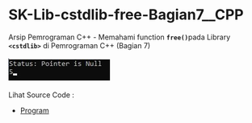 # SK-Lib-cstdlib-free-Bagian7__CPP
Arsip Pemrograman C++ - Memahami function <code><b>free()</b></code>pada Library <code><b>&lt;cstdlib></b></code> di Pemrograman C++ (Bagian 7)<br><br>
<img src="https://github.com/RizkyKhapidsyah/SK-Lib-cstdlib-free-Bagian7__CPP/blob/main/SK-Lib-cstdlib-free-Bagian7__CPP/x64/result/001.JPG"><br><br>
Lihat Source Code : <br>
- <a href="https://github.com/RizkyKhapidsyah/SK-Lib-cstdlib-free-Bagian7__CPP/blob/main/SK-Lib-cstdlib-free-Bagian7__CPP/Source.cpp">Program</a>
